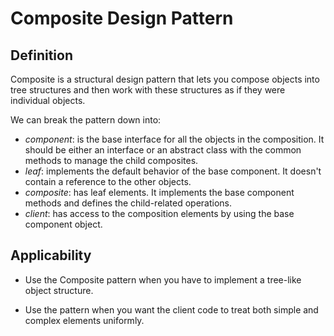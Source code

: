 # Composite Design Pattern
## Definition
Composite is a structural design pattern that lets you compose objects into tree structures and then work with these 
structures as if they were individual objects.

We can break the pattern down into:

- *component*: is the base interface for all the objects in the composition. It should be either an interface or an
 abstract class with the common methods to manage the child composites.
- *leaf*: implements the default behavior of the base component. It doesn't contain a reference to the other objects.
- *composite*: has leaf elements. It implements the base component methods and defines the child-related operations.
- *client*: has access to the composition elements by using the base component object.

## Applicability
- Use the Composite pattern when you have to implement a tree-like object structure.

- Use the pattern when you want the client code to treat both simple and complex elements uniformly.